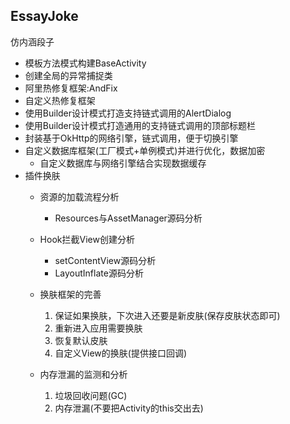 ## EssayJoke
仿内涵段子

* 模板方法模式构建BaseActivity
* 创建全局的异常捕捉类
* 阿里热修复框架:AndFix
* 自定义热修复框架
* 使用Builder设计模式打造支持链式调用的AlertDialog
* 使用Builder设计模式打造通用的支持链式调用的顶部标题栏
* 封装基于OkHttp的网络引擎，链式调用，便于切换引擎
* 自定义数据库框架(工厂模式+单例模式)并进行优化，数据加密
    * 自定义数据库与网络引擎结合实现数据缓存
* 插件换肤
    * 资源的加载流程分析
        * Resources与AssetManager源码分析
    * Hook拦截View创建分析
        * setContentView源码分析
        * LayoutInflate源码分析
    * 换肤框架的完善
        1. 保证如果换肤，下次进入还要是新皮肤(保存皮肤状态即可)
        2. 重新进入应用需要换肤
        3. 恢复默认皮肤
        4. 自定义View的换肤(提供接口回调)
        
    * 内存泄漏的监测和分析
         1. 垃圾回收问题(GC)
         2. 内存泄漏(不要把Activity的this交出去)